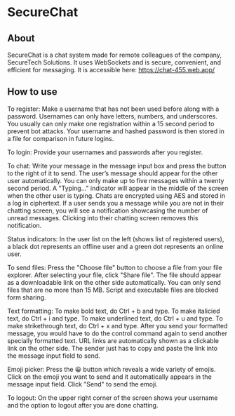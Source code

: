 # SecureChat

## About
SecureChat is a chat system made for remote colleagues of the company, SecureTech Solutions. It uses WebSockets and is secure, convenient, and efficient for messaging. It is accessible here: https://chat-455.web.app/

## How to use
To register: Make a username that has not been used before along with a password. Usernames can only have letters, numbers, and underscores. You usually can only make one registration within a 15 second period to prevent bot attacks. Your username and hashed password is then stored in a file for comparison in future logins.

To login: Provide your usernames and passwords after you register. 

To chat: Write your message in the message input box and press the button to the right of it to send. The user’s message should appear for the other user automatically. You can only make up to five messages within a twenty second period. A "Typing..." indicator will appear in the middle of the screen when the other user is typing. Chats are encrypted using AES and stored in a log in ciphertext. If a user sends you a message while you are not in their chatting screen, you will see a notification showcasing the number of unread messages. Clicking into their chatting screen removes this notification.

Status indicators: In the user list on the left (shows list of registered users), a black dot represents an offline user and a green dot represents an online user. 

To send files: Press the "Choose file" button to choose a file from your file explorer. After selecting your file, click "Share file". The file should appear as a downloadable link on the other side automatically. You can only send files that are no more than 15 MB. Script and executable files are blocked form sharing.

Text formatting: To make bold text, do Ctrl + b and type. To make italicied text, do Ctrl + i and type. To make underlined text, do Ctrl + u and type. To make strikethrough text, do Ctrl + x and type. After you send your formatted message, you would have to do the control command again to send another specially formatted text. URL links are automatically shown as a clickable link on the other side. The sender just has to copy and paste the link into the message input field to send.

Emoji picker: Press the 😀 button which reveals a wide variety of emojis. Click on the emoji you want to send and it automatically appears in the message input field. Click "Send" to send the emoji.

To logout: On the upper right corner of the screen shows your username and the option to logout after you are done chatting.



